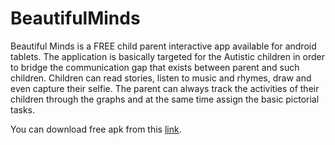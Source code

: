 # BeautifulMinds

Beautiful Minds is a FREE child parent interactive app available for android tablets. The application is basically targeted for the Autistic children in order to bridge the communication gap that exists between parent and such children. Children can read stories, listen to music and rhymes, draw and even capture their selfie. The parent can always track the activities of their children through the graphs and at the same time assign the basic pictorial tasks.

You can download free apk from this [link](https://cloudapks.com/app/ourapp.second.beautifulMinds.myapplication/).
